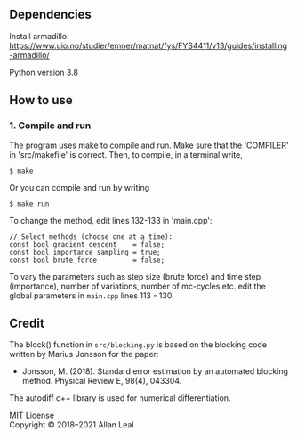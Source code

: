
## Dependencies

Install armadillo: https://www.uio.no/studier/emner/matnat/fys/FYS4411/v13/guides/installing-armadillo/

Python version 3.8

## How to use
### 1. Compile and run
The program uses make to compile and run. Make sure that the 'COMPILER' in 'src/makefile' is correct. Then, to compile, in a terminal write,

```
$ make
```
Or you can compile and run by writing

```
$ make run
```

To change the method, edit lines 132-133 in 'main.cpp':

```
// Select methods (choose one at a time):
const bool gradient_descent    = false;
const bool importance_sampling = true;
const bool brute_force         = false;

```

To vary the parameters such as step size (brute force) and time step (importance), number of variations, number of mc-cycles etc. edit the global parameters in `main.cpp` lines 113 - 130.

## Credit
The block() function in `src/blocking.py` is based on the blocking code written by Marius Jonsson for the paper:

- Jonsson, M. (2018). Standard error estimation by an automated blocking method. Physical Review E, 98(4), 043304.


The autodiff c++ library is used for numerical differentiation.

MIT License\
Copyright © 2018–2021 Allan Leal
